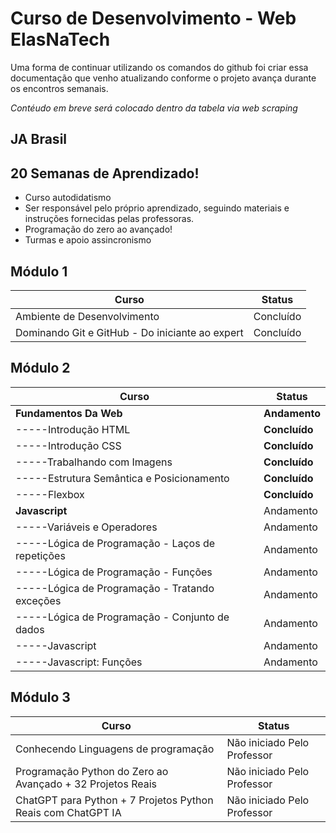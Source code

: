 # Curso de Desenvolvimento - Web ElasNaTech
Uma forma de continuar utilizando os comandos do github foi criar essa documentação que venho atualizando conforme o projeto avança durante os encontros semanais.

_Contéudo em breve será colocado dentro da tabela via web scraping_

## JA Brasil

## 20 Semanas de Aprendizado!

* Curso autodidatismo
* Ser responsável pelo próprio aprendizado, seguindo materiais e instruções fornecidas pelas professoras.
* Programação do zero ao avançado!
* Turmas e apoio assincronismo

## Módulo 1

| Curso                                      | Status            |
| ------------------------------------------ | ---------------- |
| Ambiente de Desenvolvimento                | Concluído         |
| Dominando Git e GitHub - Do iniciante ao expert | Concluído      |

## Módulo 2

| Curso                                      | Status            |
| ------------------------------------------ | ---------------- |
|**Fundamentos Da Web**                         | **Andamento**        |
|-----Introdução HTML                            | **Concluído**    |
|-----Introdução CSS                             | **Concluído**     |
|-----Trabalhando com Imagens                    | **Concluído**   |
|-----Estrutura Semântica e Posicionamento       | **Concluído**   |
|-----Flexbox                   | **Concluído**   |
|**Javascript**                    | Andamento   |
|-----Variáveis e Operadores                    | Andamento   |
|-----Lógica de Programação - Laços de repetições| Andamento   |
|-----Lógica de Programação - Funções| Andamento   |
|-----Lógica de Programação - Tratando exceções| Andamento   |
|-----Lógica de Programação - Conjunto de dados| Andamento   |
|-----Javascript| Andamento   |
|-----Javascript: Funções| Andamento   |

## Módulo 3

| Curso                                      | Status                      |
| ------------------------------------------ | -------------------------- |
| Conhecendo Linguagens de programação       | Não iniciado Pelo Professor |
| Programação Python do Zero ao Avançado + 32 Projetos Reais | Não iniciado Pelo Professor |
| ChatGPT para Python + 7 Projetos Python Reais com ChatGPT IA | Não iniciado Pelo Professor |



